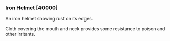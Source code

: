 ### Iron Helmet [40000]

An iron helmet showing rust on its edges.

Cloth covering the mouth and neck provides some resistance to poison and other irritants.